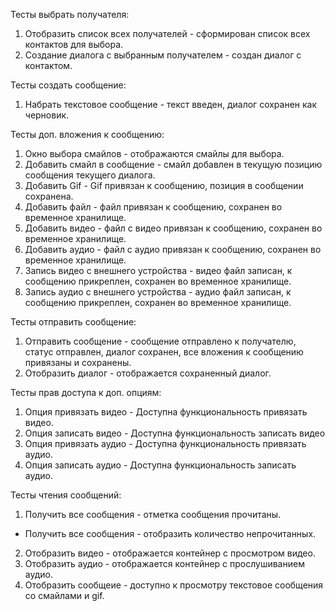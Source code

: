 Тесты выбрать получателя:
1) Отобразить список всех получателей - сформирован список всех контактов для выбора.
2) Создание диалога с выбранным получателем - создан диалог с контактом.

Тесты создать сообщение:
1) Набрать текстовое сообщение - текст введен, диалог сохранен как черновик.

Тесты доп. вложения к сообщению:
1) Окно выбора смайлов - отображаются смайлы для выбора.
2) Добавить смайл в сообщение - смайл добавлен в текущую позицию сообщения текущего диалога.
3) Добавить Gif - Gif привязан к сообщению, позиция в сообщении сохранена.
4) Добавить файл - файл привязан к сообщению, сохранен во временное хранилище.
5) Добавить видео - файл с видео привязан к сообщению, сохранен во временное хранилище.
6) Добавить аудио - файл с аудио привязан к сообщению, сохранен во временное хранилище.
7) Запись видео с внешнего устройства - видео файл записан, к сообщению прикреплен, сохранен во временное хранилище.
8) Запись аудио с внешнего устройства - аудио файл записан, к сообщению прикреплен, сохранен во временное хранилище.

Тесты отправить сообщение:
1) Отправить сообщение - сообщение отправлено к получателю, статус отправлен, диалог сохранен, все вложения к сообщению привязаны и сохранены.
2) Отобразить диалог - отображается сохраненный диалог.

Тесты прав доступа к доп. опциям:
1) Опция привязать видео - Доступна функциональность привязать видео.
2) Опция записать видео - Доступна функциональность записать видео
3) Опция привязать аудио - Доступна функциональность привязать аудио.
4) Опция записать аудио - Доступна функциональность записать аудио.

Тесты чтения сообщений:
1) Получить все сообщения - отметка сообщения прочитаны.
- Получить все сообщения - отобразить количество непрочитанных.
2) Отобразить видео - отображается контейнер с просмотром видео.
3) Отобразить аудио - отображается контейнер с прослушиванием аудио.
4) Отобразить сообщеие - доступно к просмотру текстовое сообщения со смайлами и gif.